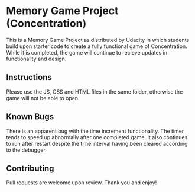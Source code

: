 # Memory Game Project (Concentration)

This is a Memory Game Project as distributed by Udacity in which students build upon starter code to create a fully functional game of Concentration. While it is completed, the game will continue to recieve updates in functionality and design.

## Instructions
Please use the JS, CSS and HTML files in the same folder, otherwise the game will not be able to open.

## Known Bugs 
There is an apparent bug with the time increment functionality. The timer tends to speed up abnormally after one completed game. It also continues to run after restart despite the time interval having been cleared according to the debugger.

## Contributing
Pull requests are welcome upon review. Thank you and enjoy!

